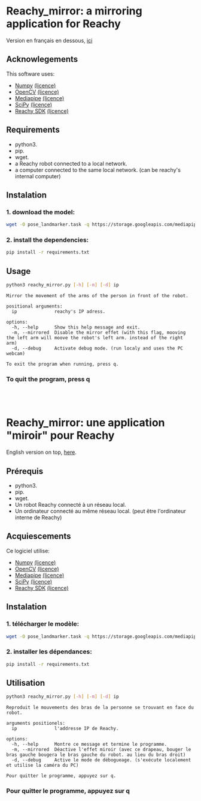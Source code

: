# Reachy_mirror: a mirroring application for Reachy
Version en français en dessous, [ici](#reachy_mirror-une-application-miroir-pour-reachy)
## Acknowlegements
This software uses:
- [Numpy](https://github.com/numpy/numpy) [(licence)](https://github.com/numpy/numpy/blob/main/LICENSE.txt)
- [OpenCV](https://github.com/opencv/opencv-python) [(licence)](https://github.com/opencv/opencv-python/blob/4.x/LICENSE.txt)
- [Mediapipe](https://github.com/google-ai-edge/mediapipe) [(licence)](https://github.com/google-ai-edge/mediapipe/blob/master/LICENSE)
- [SciPy](https://github.com/scipy/scipy) [(licence)](https://github.com/scipy/scipy/blob/main/LICENSE.txt)
- [Reachy SDK](https://github.com/pollen-robotics/reachy-sdk) [(licence)](https://github.com/pollen-robotics/reachy-sdk/blob/main/LICENSE)
## Requirements
- python3.
- pip.
- wget.
- a Reachy robot connected to a local network.
- a computer connected to the same local network. (can be reachy's internal computer)
## Instalation
### 1. download the model:
```bash
wget -O pose_landmarker.task -q https://storage.googleapis.com/mediapipe-models/pose_landmarker/pose_landmarker_heavy/float16/1/pose_landmarker_heavy.task
```
### 2. install the dependencies:
```bash
pip install -r requirements.txt
```

## Usage
```bash
python3 reachy_mirror.py [-h] [-m] [-d] ip
```

```
Mirror the movement of the arms of the person in front of the robot.

positional arguments:
  ip              reachy's IP adress.

options:
  -h, --help      Show this help message and exit.
  -m, --mirrored  Disable the mirror effet (with this flag, mooving the left arm will moove the robot's left arm. instead of the right arm)
  -d, --debug     Activate debug mode. (run localy and uses the PC webcam)

To exit the program when running, press q.
```

### To quit the program, press q

</br>
</br>

# Reachy_mirror: une application "miroir" pour Reachy
English version on top, [here](#reachy_mirror-a-mirroring-application-for-reachy).
## Prérequis
- python3.
- pip.
- wget.
- Un robot Reachy connecté à un réseau local.
- Un ordinateur connecté au même réseau local. (peut être l'ordinateur interne de Reachy)
## Acquiescements
Ce logiciel utilise:
- [Numpy](https://github.com/numpy/numpy) [(licence)](https://github.com/numpy/numpy/blob/main/LICENSE.txt)
- [OpenCV](https://github.com/opencv/opencv-python) [(licence)](https://github.com/opencv/opencv-python/blob/4.x/LICENSE.txt)
- [Mediapipe](https://github.com/google-ai-edge/mediapipe) [(licence)](https://github.com/google-ai-edge/mediapipe/blob/master/LICENSE)
- [SciPy](https://github.com/scipy/scipy) [(licence)](https://github.com/scipy/scipy/blob/main/LICENSE.txt)
- [Reachy SDK](https://github.com/pollen-robotics/reachy-sdk) [(licence)](https://github.com/pollen-robotics/reachy-sdk/blob/main/LICENSE)
## Instalation
### 1. télécharger le modèle:
```bash
wget -O pose_landmarker.task -q https://storage.googleapis.com/mediapipe-models/pose_landmarker/pose_landmarker_heavy/float16/1/pose_landmarker_heavy.task
```
### 2. installer les dépendances:
```bash
pip install -r requirements.txt
```

## Utilisation
```bash
python3 reachy_mirror.py [-h] [-m] [-d] ip
```

```
Reproduit le mouvements des bras de la personne se trouvant en face du robot.

arguments positionels:
  ip              l'addresse IP de Reachy.

options:
  -h, --help      Montre ce message et termine le programme.
  -m, --mirrored  Déactive l'effet miroir (avec ce drapeau, bouger le bras gauche bougera le bras gauche du robot. au lieu du bras droit)
  -d, --debug     Active le mode de débogueage. (s'exécute localement et utilise la caméra du PC)

Pour quitter le programme, appuyez sur q.
```

### Pour quitter le programme, appuyez sur q